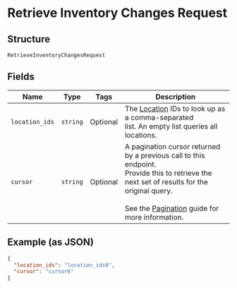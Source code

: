 
# Retrieve Inventory Changes Request

## Structure

`RetrieveInventoryChangesRequest`

## Fields

| Name | Type | Tags | Description |
|  --- | --- | --- | --- |
| `location_ids` | `string` | Optional | The [Location](#type-location) IDs to look up as a comma-separated<br>list. An empty list queries all locations. |
| `cursor` | `string` | Optional | A pagination cursor returned by a previous call to this endpoint.<br>Provide this to retrieve the next set of results for the original query.<br><br>See the [Pagination](https://developer.squareup.com/docs/working-with-apis/pagination) guide for more information. |

## Example (as JSON)

```json
{
  "location_ids": "location_ids0",
  "cursor": "cursor6"
}
```

